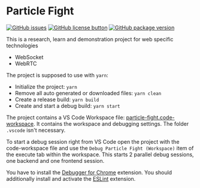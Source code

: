 # Particle Fight

[![GitHub issues](https://img.shields.io/github/issues/afe-gmdg/particle-fight.svg?style=flat)](https://github.com/afe-gmdg/particle-fight/issues)
[![GitHub license button](https://img.shields.io/github/license/afe-gmdg/particle-fight.svg?style=flat)](https://github.com/afe-gmdg/particle-fight/blob/master/LICENSE)
[![GitHub package version](https://img.shields.io/github/package-json/v/afe-gmdg/particle-fight.svg?style=flat)](https://github.com/afe-gmdg/particle-fight)

This is a research, learn and demonstration project for web specific technologies
- WebSocket
- WebRTC

The project is supposed to use with `yarn`:
- Initialize the project: `yarn`
- Remove all auto generated or downloaded files: `yarn clean`
- Create a release build: `yarn build`
- Create and start a debug build: `yarn start`

The project contains a VS Code Workspace file: [particle-fight.code-workspace](./particle-fight.code-workspace). It contains the workspace and debugging settings. The folder `.vscode` isn't necessary.

To start a debug session right from VS Code open the project with the code-workspace file and use the `Debug Particle Fight (Workspace)` item of the execute tab within the workspace. This starts 2 parallel debug sessions, one backend and one frontend session.

You have to install the [Debugger for Chrome](https://marketplace.visualstudio.com/items?itemName=msjsdiag.debugger-for-chrome) extension. You should additionally install and activate the [ESLint](https://marketplace.visualstudio.com/items?itemName=dbaeumer.vscode-eslint) extension.
